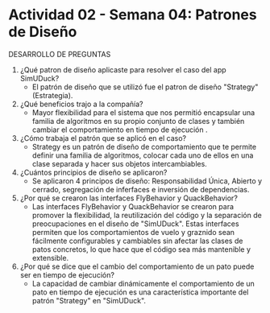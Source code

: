 # Actividad 02 - Semana 04: Patrones de Diseño

DESARROLLO DE PREGUNTAS

1. ¿Qué patron de diseño aplicaste para resolver el caso del app SimUDuck?
   - El patrón de diseño que se utilizó fue el patron de diseño "Strategy" (Estrategia). 
3. ¿Qué beneficios trajo a la compañía?
   - Mayor flexibilidad para el sistema que nos permitió encapsular una familia de algoritmos en su propio conjunto de clases y también cambiar el comportamiento en tiempo de ejecución .
4. ¿Cómo trabaja el patrón que se aplicó en el caso?
   - Strategy es un patrón de diseño de comportamiento que te permite definir una familia de algoritmos, colocar cada uno de ellos    en una clase separada y hacer sus objetos intercambiables.
5. ¿Cuántos principios de diseño se aplicaron?
   - Se aplicaron 4 principos de diseño: Responsabilidad Única, Abierto y cerrado, segregación de inferfaces e inversión de dependencias.
6. ¿Por qué se crearon las interfaces FlyBehavior y QuackBehavior?
   - Las interfaces FlyBehavior y QuackBehavior se crearon para promover la flexibilidad, la reutilización del código y la separación de preocupaciones en el diseño de "SimUDuck". Estas interfaces permiten que los comportamientos de vuelo y graznido sean fácilmente configurables y cambiables sin afectar las clases de patos concretos, lo que hace que el código sea más mantenible y extensible.
7. ¿Por qué se dice que el cambio del comportamiento de un pato puede ser en tiempo de ejecución?
   - La capacidad de cambiar dinámicamente el comportamiento de un pato en tiempo de ejecución es una característica importante del patrón "Strategy" en "SimUDuck". 
     
